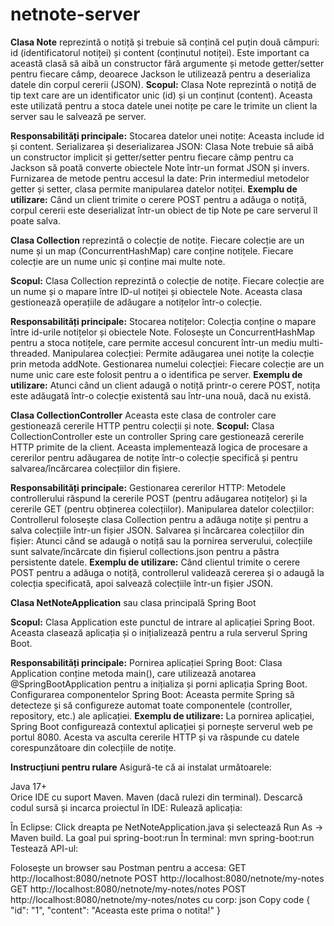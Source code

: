 # netnote-server

**Clasa Note** reprezintă o notiță și trebuie să conțină cel puțin două câmpuri: id (identificatorul notiței) și content (conținutul notiței).
Este important ca această clasă să aibă un constructor fără argumente și metode getter/setter pentru fiecare câmp, deoarece Jackson le utilizează pentru a deserializa datele din corpul cererii 
(JSON).
**Scopul:**
Clasa Note reprezintă o notiță de tip text care are un identificator unic (id) și un conținut (content). Aceasta este utilizată pentru a stoca datele unei notițe pe care le trimite un client la server sau le salvează pe server.

**Responsabilități principale:**
Stocarea datelor unei notițe: Aceasta include id și content.
Serializarea și deserializarea JSON: Clasa Note trebuie să aibă un constructor implicit și getter/setter pentru fiecare câmp pentru ca Jackson să poată converte obiectele Note într-un format JSON și invers.
Furnizarea de metode pentru accesul la date: Prin intermediul metodelor getter și setter, clasa permite manipularea datelor notiței.
**Exemplu de utilizare:**
Când un client trimite o cerere POST pentru a adăuga o notiță, corpul cererii este deserializat într-un obiect de tip Note pe care serverul îl poate salva.

**Clasa Collection** reprezintă o colecție de notițe. Fiecare colecție are un nume și un map (ConcurrentHashMap) care conține notițele.
Fiecare colecție are un nume unic și conține mai multe note.

**Scopul:**
Clasa Collection reprezintă o colecție de notițe. Fiecare colecție are un nume și o mapare între ID-ul notiței și obiectele Note. Aceasta clasa gestionează operațiile de adăugare a notițelor într-o colecție.

**Responsabilități principale:**
Stocarea notițelor: Colecția conține o mapare între id-urile notițelor și obiectele Note. Folosește un ConcurrentHashMap pentru a stoca notițele, care permite accesul concurent într-un mediu multi-threaded.
Manipularea colecției: Permite adăugarea unei notițe la colecție prin metoda addNote.
Gestionarea numelui colecției: Fiecare colecție are un nume unic care este folosit pentru a o identifica pe server.
**Exemplu de utilizare:**
Atunci când un client adaugă o notiță printr-o cerere POST, notița este adăugată într-o colecție existentă sau într-una nouă, dacă nu există.

**Clasa CollectionController** Aceasta este clasa de controler care gestionează cererile HTTP pentru colecții și note.
**Scopul:**
Clasa CollectionController este un controller Spring care gestionează cererile HTTP primite de la client. Aceasta implementează logica de procesare a cererilor pentru adăugarea de notițe într-o colecție specifică și pentru salvarea/încărcarea colecțiilor din fișiere.

**Responsabilități principale:**
Gestionarea cererilor HTTP: Metodele controllerului răspund la cererile POST (pentru adăugarea notițelor) și la cererile GET (pentru obținerea colecțiilor).
Manipularea datelor colecțiilor: Controllerul folosește clasa Collection pentru a adăuga notițe și pentru a salva colecțiile într-un fișier JSON.
Salvarea și încărcarea colecțiilor din fișier: Atunci când se adaugă o notiță sau la pornirea serverului, colecțiile sunt salvate/încărcate din fișierul collections.json pentru a păstra persistente datele.
**Exemplu de utilizare:**
Când clientul trimite o cerere POST pentru a adăuga o notiță, controllerul validează cererea și o adaugă la colecția specificată, apoi salvează colecțiile într-un fișier JSON.

**Clasa NetNoteApplication** sau clasa principală Spring Boot

**Scopul:**
Clasa Application este punctul de intrare al aplicației Spring Boot. Aceasta clasează aplicația și o inițializează pentru a rula serverul Spring Boot.

**Responsabilități principale:**
Pornirea aplicației Spring Boot: Clasa Application conține metoda main(), care utilizează anotarea @SpringBootApplication pentru a inițializa și porni aplicația Spring Boot.
Configurarea componentelor Spring Boot: Aceasta permite Spring să detecteze și să configureze automat toate componentele (controller, repository, etc.) ale aplicației.
**Exemplu de utilizare:**
La pornirea aplicației, Spring Boot configurează contextul aplicației și pornește serverul web pe portul 8080. Acesta va asculta cererile HTTP și va răspunde cu datele corespunzătoare din colecțiile de notițe.

**Instrucțiuni pentru rulare**
Asigură-te că ai instalat următoarele:

Java 17+ </br>
Orice IDE cu suport Maven.
Maven (dacă rulezi din terminal).
Descarcă codul sursă și incarca proiectul în IDE:
Rulează aplicația:

În Eclipse:
Click dreapta pe NetNoteApplication.java și selectează Run As -> Maven build. La goal pui spring-boot:run
În terminal:
mvn spring-boot:run
Testează API-ul:

Folosește un browser sau Postman pentru a accesa:
GET http://localhost:8080/netnote
POST http://localhost:8080/netnote/my-notes
GET http://localhost:8080/netnote/my-notes/notes
POST http://localhost:8080/netnote/my-notes/notes cu corp:
json
Copy code
{
    "id": "1",
    "content": "Aceasta este prima o notita!"
}


